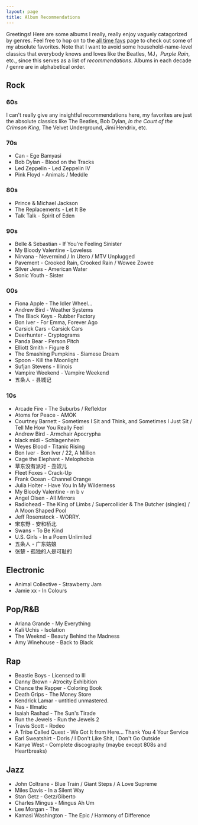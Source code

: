 ```yaml
---
layout: page
title: Album Recommendations
---
```


Greetings! Here are some albums I really, really enjoy vaguely catagorized by genres. Feel free to hop on to the [all time favs](fav_albums) page to check out some of my absolute favorites. Note that I want to avoid some household-name-level classics that everybody knows and loves like the Beatles, MJ，*Purple Rain*, etc., since this serves as a list of *recommendations*. Albums in each decade / genre are in alphabetical order.

## Rock

### 60s
I can't really give any insightful recommendations here, my favorites are just the absolute classics like The Beatles, Bob Dylan, *In the Court of the Crimson King*, The Velvet Underground, Jimi Hendrix, etc.

### 70s
- Can - Ege Bamyasi
- Bob Dylan - Blood on the Tracks
- Led Zeppelin - Led Zeppelin IV
- Pink Floyd - Animals / Meddle

### 80s
- Prince & Michael Jackson
- The Replacements - Let It Be
- Talk Talk - Spirit of Eden

### 90s
- Belle & Sebastian - If You're Feeling Sinister
- My Bloody Valentine - Loveless
- Nirvana - Nevermind / In Utero / MTV Unplugged
- Pavement - Crooked Rain, Crooked Rain / Wowee Zowee
- Silver Jews - American Water
- Sonic Youth - Sister

### 00s
- Fiona Apple - The Idler Wheel...
- Andrew Bird - Weather Systems
- The Black Keys - Rubber Factory
- Bon Iver - For Emma, Forever Ago
- Carsick Cars - Carsick Cars
- Deerhunter - Cryptograms
- Panda Bear - Person Pitch
- Elliott Smith - Figure 8
- The Smashing Pumpkins - Siamese Dream
- Spoon - Kill the Moonlight
- Sufjan Stevens - Illinois
- Vampire Weekend - Vampire Weekend
- 五条人 - 县城记

### 10s
- Arcade Fire - The Suburbs / Reflektor
- Atoms for Peace - AMOK
- Courtney Barnett - Sometimes I Sit and Think, and Sometimes I Just Sit / Tell Me How You Really Feel
- Andrew Bird - Armchair Apocrypha
- black midi - Schlagenheim
- Weyes Blood - Titanic Rising
- Bon Iver - Bon Iver / 22, A Million
- Cage the Elephant - Melophobia
- 草东没有派对 - 丑奴儿
- Fleet Foxes - Crack-Up
- Frank Ocean - Channel Orange
- Julia Holter - Have You In My Wilderness
- My Bloody Valentine - m b v
- Angel Olsen - All Mirrors
- Radiohead - The King of Limbs / Supercollider & The Butcher (singles) / A Moon Shaped Pool
- Jeff Rosenstock - WORRY.
- 宋东野 - 安和桥北
- Swans - To Be Kind
- U.S. Girls - In a Poem Unlimited
- 五条人 - 广东姑娘
- 张楚 - 孤独的人是可耻的

## Electronic
- Animal Collective - Strawberry Jam
- Jamie xx - In Colours

## Pop/R&B
- Ariana Grande - My Everything
- Kali Uchis - Isolation
- The Weeknd - Beauty Behind the Madness
- Amy Winehouse - Back to Black

## Rap
- Beastie Boys - Licensed to Ill
- Danny Brown - Atrocity Exhibition
- Chance the Rapper - Coloring Book
- Death Grips - The Money Store
- Kendrick Lamar - untitled unmastered.
- Nas - Illmatic
- Isaiah Rashad - The Sun's Tirade
- Run the Jewels - Run the Jewels 2
- Travis Scott - Rodeo
- A Tribe Called Quest - We Got It from Here... Thank You 4 Your Service
- Earl Sweatshirt - Doris / I Don't Like Shit, I Don't Go Outside
- Kanye West - Complete discography (maybe except 808s and Heartbreaks)

## Jazz
- John Coltrane - Blue Train / Giant Steps / A Love Supreme
- Miles Davis - In a Silent Way
- Stan Getz - Getz/Giberto
- Charles Mingus - Mingus Ah Um
- Lee Morgan - The 
- Kamasi Washington - The Epic / Harmony of Difference